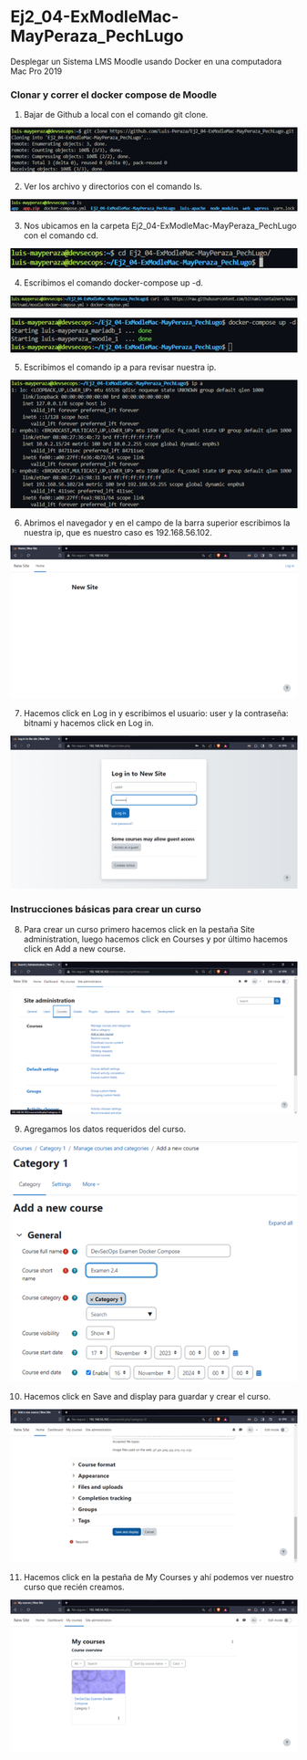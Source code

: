 # Ej2_04-ExModleMac-MayPeraza_PechLugo
Desplegar un Sistema LMS Moodle usando Docker en una computadora Mac Pro  2019

### Clonar y correr el docker compose de Moodle

1. Bajar de Github a local con el comando git clone.

![](imgs/Imagen1.png)

2.	Ver los archivo y directorios con el comando ls.

![](imgs/Imagen2.png)

3. Nos ubicamos en la carpeta Ej2_04-ExModleMac-MayPeraza_PechLugo con el comando cd.

![](imgs/Imagen3.png)

4. Escribimos el comando docker-compose up -d.

![](imgs/Imagen4.png)

![](imgs/Imagen5.png)

5. Escribimos el comando ip a para revisar nuestra ip.

![](imgs/Imagen6.png)

6. Abrimos el navegador y en el campo de la barra superior escribimos la nuestra ip, que es nuestro caso es 192.168.56.102.

![](imgs/Imagen7.png)

7. Hacemos click en Log in y escribimos el usuario: user y la contraseña: bitnami y hacemos click en Log in.

![](imgs/Imagen8.png)

### Instrucciones básicas para crear un curso

8. Para crear un curso primero hacemos click en la pestaña Site administration, luego hacemos click en Courses y por último hacemos click en Add a new course.

![](imgs/Imagen9.png)

9.	Agregamos los datos requeridos del curso.

![](imgs/Imagen10.png)

10.	Hacemos click en Save and display para guardar y crear el curso.

![](imgs/Imagen11.png)

11.	Hacemos click en la pestaña de My Courses y ahí podemos ver nuestro curso que recién creamos.

![](imgs/Imagen12.png)
